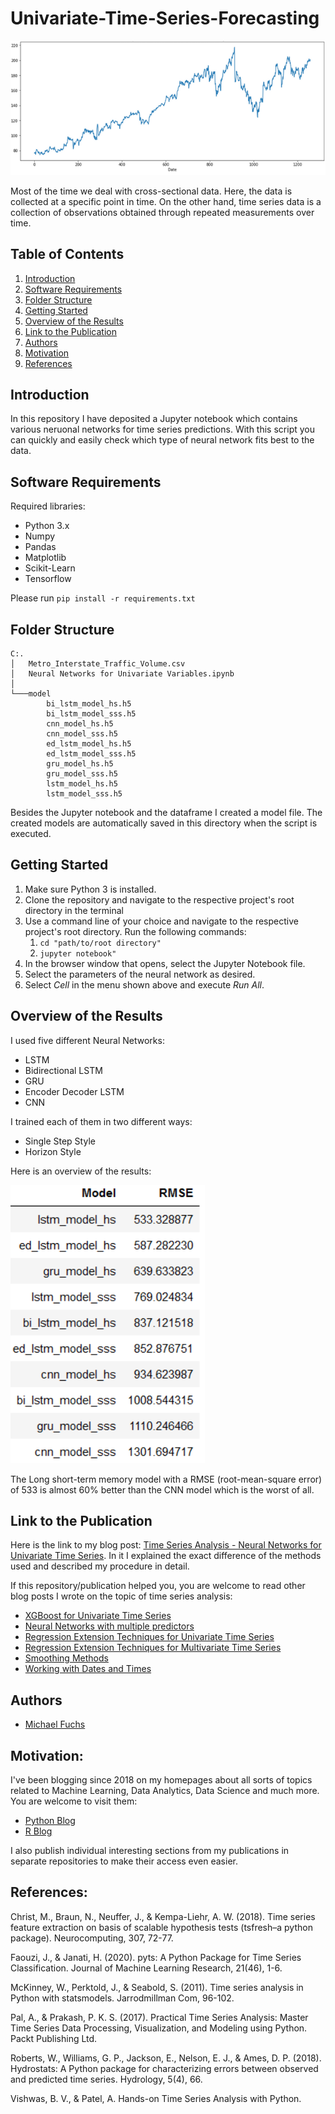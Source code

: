 
# Univariate-Time-Series-Forecasting


![main_image](images/main_image.png)

Most of the time we deal with cross-sectional data. Here, the data is collected at a specific point in time. On the other hand, time series data is a collection of observations obtained through repeated measurements over time. 


## Table of Contents
1. [Introduction](#introduction)
2. [Software Requirements](#software_requirements)
3. [Folder Structure](#folder_structure)
4. [Getting Started](#getting_started)
5. [Overview of the Results](#overview)
6. [Link to the Publication](#link_publication)    
7. [Authors](#authors)
8. [Motivation](#motivation)
9. [References](#ref)



<a name="introduction"></a>

## Introduction

In this repository I have deposited a Jupyter notebook which contains various neruonal networks for time series predictions. 
With this script you can quickly and easily check which type of neural network fits best to the data.

<a name="software_requirements"></a>

## Software Requirements

Required libraries:

+ Python 3.x
+ Numpy
+ Pandas
+ Matplotlib
+ Scikit-Learn
+ Tensorflow


Please run ```pip install -r requirements.txt```



<a name="folder_structure"></a>

## Folder Structure

```
C:.
│   Metro_Interstate_Traffic_Volume.csv
│   Neural Networks for Univariate Variables.ipynb
│
└───model
        bi_lstm_model_hs.h5
        bi_lstm_model_sss.h5
        cnn_model_hs.h5
        cnn_model_sss.h5
        ed_lstm_model_hs.h5
        ed_lstm_model_sss.h5
        gru_model_hs.h5
        gru_model_sss.h5
        lstm_model_hs.h5
        lstm_model_sss.h5
```

Besides the Jupyter notebook and the dataframe I created a model file.
The created models are automatically saved in this directory when the script is executed.



<a name="getting_started"></a>

## Getting Started

1. Make sure Python 3 is installed.
2. Clone the repository and navigate to the respective project's root directory in the terminal
3. Use a command line of your choice and navigate to the respective project's root directory. Run the following commands:
    1. ```cd "path/to/root directory"```
    2. ```jupyter notebook"```
4. In the browser window that opens, select the Jupyter Notebook file.
5. Select the parameters of the neural network as desired.
6. Select *Cell* in the menu shown above and execute *Run All*.


<a name="overview"></a>

## Overview of the Results

I used five different Neural Networks:

+ LSTM
+ Bidirectional LSTM
+ GRU
+ Encoder Decoder LSTM
+ CNN

I trained each of them in two different ways:

+ Single Step Style
+ Horizon Style

Here is an overview of the results:

![overview_results](images/overview_results.png)

The Long short-term memory model with a RMSE (root-mean-square error) of 533 is almost 60% better than the CNN model which is the worst of all. 

 

<a name="link_publication"></a>

## Link to the Publication

Here is the link to my blog post: [Time Series Analysis - Neural Networks for Univariate Time Series](https://michael-fuchs-python.netlify.app/2020/11/01/time-series-analysis-neural-networks-for-forecasting-univariate-variables/). In it I explained the exact difference of the methods used and described my procedure in detail.

If this repository/publication helped you, you are welcome to read other blog posts I wrote on the topic of time series analysis: 

+ [XGBoost for Univariate Time Series](https://michael-fuchs-python.netlify.app/2020/11/10/time-series-analysis-xgboost-for-univariate-time-series/)
+ [Neural Networks with multiple predictors](https://michael-fuchs-python.netlify.app/2020/11/04/time-series-analysis-neural-networks-with-multiple-predictors/)
+ [Regression Extension Techniques for Univariate Time Series](https://michael-fuchs-python.netlify.app/2020/10/29/time-series-analysis-regression-extension-techniques-for-forecasting-multivariate-variables/)
+ [Regression Extension Techniques for Multivariate Time Series](https://michael-fuchs-python.netlify.app/2020/10/27/time-series-analysis-regression-extension-techniques-for-forecasting-univariate-variables/)
+ [Smoothing Methods](https://michael-fuchs-python.netlify.app/2020/10/23/time-series-analysis-smoothing-methods/)
+ [Working with Dates and Times](https://michael-fuchs-python.netlify.app/2020/10/19/time-series-analysis-working-with-dates-and-times/)



<a name="authors"></a>

## Authors

+ [Michael Fuchs](https://github.com/MFuchs1989)

<a name="motivation"></a>

## Motivation: 

I've been blogging since 2018 on my homepages about all sorts of topics related to Machine Learning, Data Analytics, Data Science and much more.
You are welcome to visit them:

+ [Python Blog](https://michael-fuchs-python.netlify.app/)
+ [R Blog](https://michael-fuchs.netlify.app/)

I also publish individual interesting sections from my publications in separate repositories to make their access even easier. 


<a name="ref"></a>

## References: 

Christ, M., Braun, N., Neuffer, J., & Kempa-Liehr, A. W. (2018). Time series feature extraction on basis of scalable hypothesis tests (tsfresh–a python package). Neurocomputing, 307, 72-77.

Faouzi, J., & Janati, H. (2020). pyts: A Python Package for Time Series Classification. Journal of Machine Learning Research, 21(46), 1-6.

McKinney, W., Perktold, J., & Seabold, S. (2011). Time series analysis in Python with statsmodels. Jarrodmillman Com, 96-102.

Pal, A., & Prakash, P. K. S. (2017). Practical Time Series Analysis: Master Time Series Data Processing, Visualization, and Modeling using Python. Packt Publishing Ltd.

Roberts, W., Williams, G. P., Jackson, E., Nelson, E. J., & Ames, D. P. (2018). Hydrostats: A Python package for characterizing errors between observed and predicted time series. Hydrology, 5(4), 66.

Vishwas, B. V., & Patel, A. Hands-on Time Series Analysis with Python.


